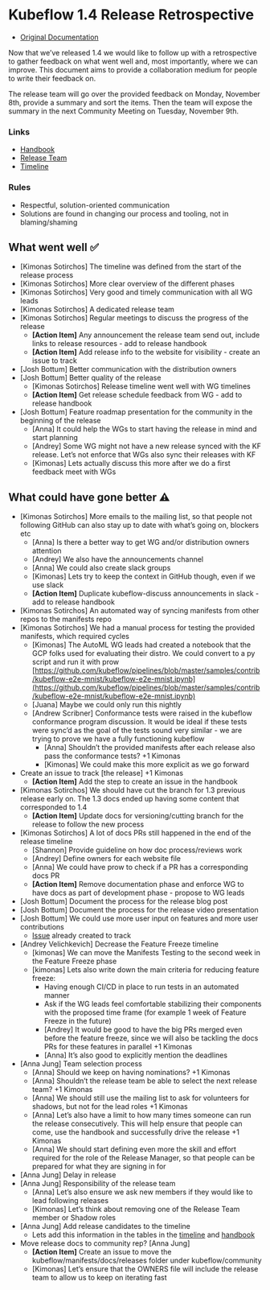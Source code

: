 # Kubeflow 1.4 Release Retrospective
- [Original Documentation](https://docs.google.com/document/d/119PCr2h3Wwm7XA_qHqtda017Q--yWPF9u7nuUWo0ZnY/edit?usp=sharing)

Now that we’ve released 1.4 we would like to follow up with a retrospective to gather feedback on what went well and, most importantly, where we can improve. This document aims to provide a collaboration medium for people to write their feedback on. 

The release team will go over the provided feedback on Monday, November 8th, provide a summary and sort the items. Then the team will expose the summary in the next Community Meeting on Tuesday, November 9th.

### Links
- [Handbook](https://github.com/kubeflow/manifests/blob/v1.4.0/docs/releases/handbook.md) 
- [Release Team](https://github.com/kubeflow/manifests/blob/v1.4.0/docs/releases/release-1.4/release-team.md) 
- [Timeline](https://github.com/kubeflow/manifests/tree/v1.4.0/docs/releases/release-1.4) 

### Rules
- Respectful, solution-oriented communication
- Solutions are found in changing our process and tooling, not in blaming/shaming

## What went well ✅
- [Kimonas Sotirchos] The timeline was defined from the start of the release process
- [Kimonas Sotirchos] More clear overview of the different phases
- [Kimonas Sotirchos] Very good and timely communication with all WG leads
- [Kimonas Sotirchos] A dedicated release team
- [Kimonas Sotirchos] Regular meetings to discuss the progress of the release
  - **[Action Item]** Any announcement the release team send out, include links to release resources - add to release handbook
  - **[Action Item]** Add release info to the website for visibility - create an issue to track
- [Josh Bottum] Better communication with the distribution owners
- [Josh Bottum] Better quality of the release
  - [Kimonas Sotirchos] Release timeline went well with WG timelines
  - **[Action Item]** Get release schedule feedback from WG - add to release handbook
- [Josh Bottum] Feature roadmap presentation for the community in the beginning of the release
  - [Anna] It could help the WGs to start having the release in mind and start planning
  - [Andrey] Some WG might not have a new release synced with the KF release. Let’s not enforce that WGs also sync their releases with KF
  - [Kimonas] Lets actually discuss this more after we do a first feedback meet with WGs

## What could have gone better ⚠️
- [Kimonas Sotirchos] More emails to the mailing list, so that people not following GitHub can also stay up to date with what’s going on, blockers etc
  - [Anna] Is there a better way to get WG and/or distribution owners attention
  - [Andrey] We also have the announcements channel
  - [Anna] We could also create slack groups
  - [Kimonas] Lets try to keep the context in GitHub though, even if we use slack
  - **[Action Item]** Duplicate kubeflow-discuss announcements in slack - add to release handbook
- [Kimonas Sotirchos] An automated way of syncing manifests from other repos to the manifests repo
- [Kimonas Sotirchos] We had a manual process for testing the provided manifests, which required cycles
  - [Kimonas] The AutoML WG leads had created a notebook that the GCP folks used for evaluating their distro. We could convert to a py script and run it with prow [https://github.com/kubeflow/pipelines/blob/master/samples/contrib/kubeflow-e2e-mnist/kubeflow-e2e-mnist.ipynb](https://github.com/kubeflow/pipelines/blob/master/samples/contrib/kubeflow-e2e-mnist/kubeflow-e2e-mnist.ipynb) 
  - [Juana] Maybe we could only run this nightly
  - [Andrew Scribner] Conformance tests were raised in the kubeflow conformance program discussion.  It would be ideal if these tests were sync’d as the goal of the tests sound very similar - we are trying to prove we have a fully functioning kubeflow
    - [Anna] Shouldn’t the provided manifests after each release also pass the conformance tests? +1 Kimonas
    - [Kimonas] We could make this more explicit as we go forward
- Create an issue to track [the release] +1 Kimonas
  - **[Action Item]** Add the step to create an issue in the handbook
- [Kimonas Sotirchos] We should have cut the branch for 1.3 previous release early on. The 1.3 docs ended up having some content that corresponded to 1.4
  - **[Action Item]** Update docs for versioning/cutting branch for the release to follow the new process
- [Kimonas Sotirchos] A lot of docs PRs still happened in the end of the release timeline
  - [Shannon] Provide guideline on how doc process/reviews work
  - [Andrey] Define owners for each website file
  - [Anna] We could have prow to check if a PR has a corresponding docs PR
  - **[Action Item]** Remove documentation phase and enforce WG to have docs as part of development phase - propose to WG leads
- [Josh Bottum] Document the process for the release blog post
- [Josh Bottum] Document the process for the release video presentation
- [Josh Bottum] We could use more user input on features and more user contributions
  - [Issue](https://github.com/kubeflow/community/issues/530) already created to track 
- [Andrey Velichkevich] Decrease the Feature Freeze timeline
  - [kimonas] We can move the Manifests Testing to the second week in the Feature Freeze phase
  - [kimonas] Lets also write down the main criteria for reducing feature freeze:
    - Having enough CI/CD in place to run tests in an automated manner
    - Ask if the WG leads feel comfortable stabilizing their components with the proposed time frame (for example 1 week of Feature Freeze in the future)
    - [Andrey] It would be good to have the big PRs merged even before the feature freeze, since we will also be tackling the docs PRs for these features in parallel +1 Kimonas
    - [Anna] It’s also good to explicitly mention the deadlines
- [Anna Jung] Team selection process
  - [Anna] Should we keep on having nominations? +1 Kimonas
  - [Anna] Shouldn’t the release team be able to select the next release team? +1 Kimonas
  - [Anna] We should still use the mailing list to ask for volunteers for shadows, but not for the lead roles +1 Kimonas
  - [Anna] Let’s also have a limit to how many times someone can run the release consecutively. This will help ensure that people can come, use the handbook and successfully drive the release +1 Kimonas
  - [Anna] We should start defining even more the skill and effort required for the role of the Release Manager, so that people can be prepared for what they are signing in for
- [Anna Jung] Delay in release
- [Anna Jung] Responsibility of the release team
  - [Anna] Let’s also ensure we ask new members if they would like to lead following releases
  - [Kimonas] Let’s think about removing one of the Release Team member or Shadow roles
- [Anna Jung] Add release candidates to the timeline
  - Lets add this information in the tables in the [timeline](https://github.com/kubeflow/manifests/tree/master/docs/releases/release-1.4#timeline) and [handbook](https://github.com/kubeflow/manifests/blob/master/docs/releases/handbook.md#timeline) 
- Move release docs to community rep? [Anna Jung]
  - **[Action Item]** Create an issue to move the kubeflow/manifests/docs/releases folder under kubeflow/community
  - [Kimonas] Let’s ensure that the OWNERS file will include the release team to allow us to keep on iterating fast 